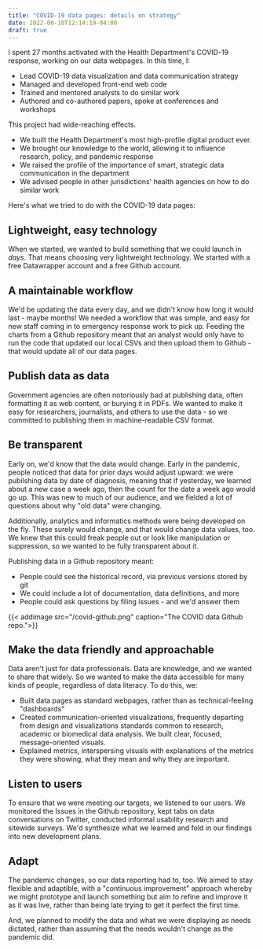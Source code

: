 ```yaml
---
title: "COVID-19 data pages: details on strategy"
date: 2022-06-10T12:14:19-04:00
draft: true
---
```


I spent 27 months activated with the Health Department's COVID-19 response, working on our data webpages. In this time, I:
- Lead COVID-19 data visualization and data communication strategy
- Managed and developed front-end web code
- Trained and mentored analysts to do similar work
- Authored and co-authored papers, spoke at conferences and workshops

This project had wide-reaching effects. 
- We built the Health Department's most high-profile digital product ever. 
- We brought our knowledge to the world, allowing it to influence research, policy, and pandemic response
- We raised the profile of the importance of smart, strategic data communication in the department
- We advised people in other jurisdictions' health agencies on how to do similar work

Here's what we tried to do with the COVID-19 data pages:

## Lightweight, easy technology
When we started, we wanted to build something that we could launch in *days*. That means choosing very lightweight technology. We started with a free Datawrapper account and a free Github account. 

## A maintainable workflow
We'd be updating the data every day, and we didn't know how long it would last - maybe months! We needed a workflow that was simple, and easy for new staff coming in to emergency response work to pick up. Feeding the charts from a Github repository meant that an analyst would only have to run the code that updated our local CSVs and then upload them to Github - that would update all of our data pages. 

## Publish data as data
Government agencies are often notoriously bad at publishing data, often formatting it as web content, or burying it in PDFs. We wanted to make it easy for researchers, journalists, and others to use the data - so we committed to publishing them in machine-readable CSV format. 

## Be transparent
Early on, we'd know that the data would change. Early in the pandemic, people noticed that data for prior days would adjust upward: we were pubilshing data by date of diagnosis, meaning that if yesterday, we learned about a new case a week ago, then the count for the date a week ago would go up. This was new to much of our audience, and we fielded a lot of questions about why "old data" were changing.

Additionally, analytics and informatics methods were being developed on the fly. These surely would change, and that would change data values, too. We knew that this could freak people out or look like manipulation or suppression, so we wanted to be fully transparent about it.

Publishing data in a Github repository meant:
- People could see the historical record, via previous versions stored by git
- We could include a lot of documentation, data definitions, and more
- People could ask questions by filing issues - and we'd answer them

{{< addimage src="/covid-github.png" caption="The COVID data Github repo.">}}


## Make the data friendly and approachable
Data aren't just for data professionals. Data are knowledge, and we wanted to share that widely. So we wanted to make the data accessible for many kinds of people, regardless of data literacy. To do this, we:
- Built data pages as standard webpages, rather than as technical-feeling "dashboards"
- Created communication-oriented visualizations, frequently departing from design and visualizations standards common to research, academic or biomedical data analysis. We built clear, focused, message-oriented visuals.
- Explained metrics, interspersing visuals with explanations of the metrics they were showing, what they mean and why they are important.

## Listen to users
To ensure that we were meeting our targets, we listened to our users. We monitored the Issues in the Github repository, kept tabs on data conversations on Twitter, conducted informal usability research and sitewide surveys. We'd synthesize what we learned and fold in our findings into new development plans. 

## Adapt
The pandemic changes, so our data reporting had to, too. We aimed to stay flexible and adaptible, with a "continuous improvement" approach whereby we might prototype and launch something but aim to refine and improve it as it was live, rather than being late trying to get it perfect the first time. 

And, we planned to modify the data and what we were displaying as needs dictated, rather than assuming that the needs wouldn't change as the pandemic did. 